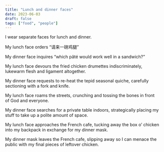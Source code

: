 ```yaml
---
title: "Lunch and dinner faces"
date: 2023-06-03
draft: false
tags: ["food", "people"]
---
```

I wear separate faces for lunch and dinner.

My lunch face orders “请来一磅鸡腿”

My dinner face inquires “which pâté would work well in a sandwich?”

My lunch face devours the fried chicken drumettes indiscriminately, lukewarm flesh and ligament altogether.

My dinner face requests to re-heat the tepid seasonal quiche, carefully sectioning with a fork and knife.

My lunch face roams the streets, crunching and tossing the bones in front of God and everyone.

My dinner face searches for a private table indoors, strategically placing my stuff to take up a polite amount of space.

My lunch face approaches the French cafe, tucking away the box o’ chicken into my backpack in exchange for my dinner mask.

My dinner mask leaves the French cafe, slipping away so I can menace the public with my final pieces of leftover chicken.
